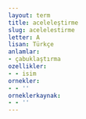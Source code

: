 ```yaml
---
layout: term
title: aceleleştirme
slug: acelelestirme
letter: A
lisan: Türkçe
anlamlar:
- çabuklaştırma
ozellikler:
- - isim
ornekler:
- - ''
orneklerkaynak:
- - ''
---
```

